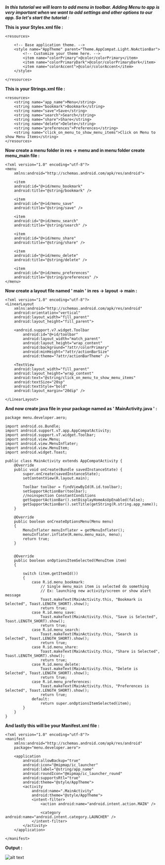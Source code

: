 ***In this tutorial we will learn to add menu in toolbar. Adding Menu to app is very important when we want to add settings and other options to our app. So let's start the tutorial :***

**This is your Styles.xml file :**

    <resources>

        <!-- Base application theme. -->
        <style name="AppTheme" parent="Theme.AppCompat.Light.NoActionBar">
            <!-- Customize your theme here. -->
            <item name="colorPrimary">@color/colorPrimary</item>
            <item name="colorPrimaryDark">@color/colorPrimaryDark</item>
            <item name="colorAccent">@color/colorAccent</item>
        </style>

    </resources>
    
**This is your Strings.xml file :**

    <resources>
        <string name="app_name">Menu</string>
        <string name="bookmark">Bookmark</string>
        <string name="save">Save</string>
        <string name="search">Search</string>
        <string name="share">Share</string>
        <string name="delete">Delete</string>
        <string name="preferences">Preferences</string>
        <string name="click_on_menu_to_show_menu_items">Click on Menu to show Menu Items</string>
    </resources>
    
**Now create a menu folder in res -> menu and in menu folder create menu_main file :**    

    <?xml version="1.0" encoding="utf-8"?>
    <menu
        xmlns:android="http://schemas.android.com/apk/res/android">

        <item 
        android:id="@+id/menu_bookmark"
        android:title="@string/bookmark" />

        <item 
        android:id="@+id/menu_save"
        android:title="@string/save" />

        <item 
        android:id="@+id/menu_search"
        android:title="@string/search" />

        <item 
        android:id="@+id/menu_share"
        android:title="@string/share" />

        <item 
        android:id="@+id/menu_delete"
        android:title="@string/delete" />

        <item 
        android:id="@+id/menu_preferences"
        android:title="@string/preferences" />
    </menu>
    
**Now create a layout file named ' main ' in res -> layout -> main :**

    <?xml version="1.0" encoding="utf-8"?>
    <LinearLayout
        xmlns:android="http://schemas.android.com/apk/res/android"
        android:orientation="vertical"
        android:layout_width="fill_parent"
        android:layout_height="fill_parent">

        <android.support.v7.widget.Toolbar
            android:id="@+id/toolbar"
            android:layout_width="match_parent"
            android:layout_height="wrap_content"
            android:background="?attr/colorPrimary"
            android:minHeight="?attr/actionBarSize"
            android:theme="?attr/actionBarTheme" />

        <TextView
        android:layout_width="fill_parent"
        android:layout_height="wrap_content"
        android:text="@string/click_on_menu_to_show_menu_items"
        android:textSize="20sp"
        android:textStyle="bold"
        android:layout_margin="20dip" />

    </LinearLayout>

**And now create java file in your package named as ' MainActivity.java ' :**

    package menu.developer.aero;

    import android.os.Bundle;
    import android.support.v7.app.AppCompatActivity;
    import android.support.v7.widget.Toolbar;
    import android.view.Menu;
    import android.view.MenuInflater;
    import android.view.MenuItem;
    import android.widget.Toast;

    public class MainActivity extends AppCompatActivity {
        @Override
        public void onCreate(Bundle savedInstanceState) {
            super.onCreate(savedInstanceState);
            setContentView(R.layout.main);

            Toolbar toolbar = findViewById(R.id.toolbar);
            setSupportActionBar(toolbar);
            //noinspection ConstantConditions
            getSupportActionBar().setDisplayHomeAsUpEnabled(false);
            getSupportActionBar().setTitle(getString(R.string.app_name));
        }

        @Override
        public boolean onCreateOptionsMenu(Menu menu)
        {
            MenuInflater menuInflater = getMenuInflater();
            menuInflater.inflate(R.menu.menu_main, menu);
            return true;
        }


        @Override
        public boolean onOptionsItemSelected(MenuItem item)
        {

            switch (item.getItemId())
            {
                case R.id.menu_bookmark:
                    // Single menu_main item is selected do something
                    // Ex: launching new activity/screen or show alert message
                    Toast.makeText(MainActivity.this, "Bookmark is Selected", Toast.LENGTH_SHORT).show();
                    return true;
                case R.id.menu_save:
                    Toast.makeText(MainActivity.this, "Save is Selected", Toast.LENGTH_SHORT).show();
                    return true;
                case R.id.menu_search:
                    Toast.makeText(MainActivity.this, "Search is Selected", Toast.LENGTH_SHORT).show();
                    return true;
                case R.id.menu_share:
                    Toast.makeText(MainActivity.this, "Share is Selected", Toast.LENGTH_SHORT).show();
                    return true;
                case R.id.menu_delete:
                    Toast.makeText(MainActivity.this, "Delete is Selected", Toast.LENGTH_SHORT).show();
                    return true;
                case R.id.menu_preferences:
                    Toast.makeText(MainActivity.this, "Preferences is Selected", Toast.LENGTH_SHORT).show();
                    return true;
                default:
                    return super.onOptionsItemSelected(item);
            }
        }
    }  

**And lastly this will be your Manifest.xml file :**

    <?xml version="1.0" encoding="utf-8"?>
    <manifest
        xmlns:android="http://schemas.android.com/apk/res/android"
        package="menu.developer.aero">

        <application
            android:allowBackup="true"
            android:icon="@mipmap/ic_launcher"
            android:label="@string/app_name"
            android:roundIcon="@mipmap/ic_launcher_round"
            android:supportsRtl="true"
            android:theme="@style/AppTheme">
            <activity
                android:name=".MainActivity"
                android:theme="@style/AppTheme">
                <intent-filter>
                    <action android:name="android.intent.action.MAIN" />

                    <category android:name="android.intent.category.LAUNCHER" />
                </intent-filter>
            </activity>
        </application>

    </manifest>

**Output :**

![alt text]()    
    
